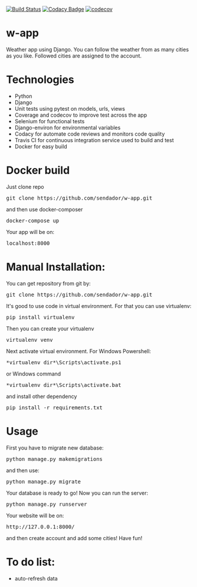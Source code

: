 [![Build Status](https://travis-ci.com/sendador/w-app.svg?branch=master)](https://travis-ci.com/sendador/w-app)
[![Codacy Badge](https://api.codacy.com/project/badge/Grade/a9c38df5b8e54a6b93f03826cb6401e5)](https://www.codacy.com/manual/sendador/w-app?utm_source=github.com&amp;utm_medium=referral&amp;utm_content=sendador/w-app&amp;utm_campaign=Badge_Grade)
[![codecov](https://codecov.io/gh/sendador/w-app/branch/codecov_setup/graph/badge.svg)](https://codecov.io/gh/sendador/w-app)
# w-app
Weather app using Django. You can follow the weather from as many cities as you like.
Followed cities are assigned to the account.
# Technologies
- Python
- Django
- Unit tests using pytest on models, urls, views
- Coverage and codecov to improve test across the app
- Selenium for functional tests
- Django-environ for environmental variables
- Codacy for automate code reviews and monitors code quality
- Travis CI for continuous integration service used to build and test
- Docker for easy build

# Docker build

Just clone repo
<pre>git clone https://github.com/sendador/w-app.git</pre>
and then use docker-composer
<pre>docker-compose up</pre>
Your app will be on:
<pre>localhost:8000</pre>
# Manual Installation:

You can get repository from git by:

<pre>git clone https://github.com/sendador/w-app.git</pre>

It's good to use code in virtual environment. For that you can use virtualenv:

<pre>pip install virtualenv</pre>
Then you can create your virtualenv

<pre>virtualenv venv</pre>

Next activate virtual environment.
For Windows Powershell:

<pre>*virtualenv dir*\Scripts\activate.ps1</pre>
or Windows command

<pre>*virtualenv dir*\Scripts\activate.bat</pre>

and install other dependency

<pre>pip install -r requirements.txt</pre>

# Usage

First you have to migrate new database:

<pre>python manage.py makemigrations</pre>

and then use:

<pre>python manage.py migrate</pre>

Your database is ready to go! Now you can run the server:

<pre>python manage.py runserver</pre>

Your website will be on:

<pre>http://127.0.0.1:8000/
</pre>

and then create account and add some cities! Have fun!

# To do list:

- auto-refresh data

